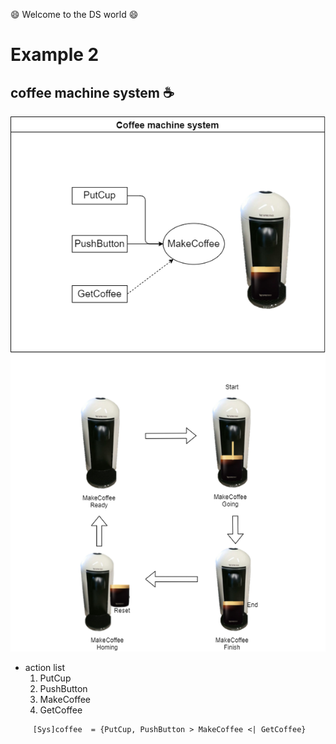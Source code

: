 :smile: Welcome to the DS world  :smile:
# Example 2 

## coffee machine system :coffee:


 ![AAA](./png/ex2.dio.png)
 
  - action list 
     1. PutCup
     2. PushButton
     3. MakeCoffee
     4. GetCoffee

```
     [Sys]coffee  = {PutCup, PushButton > MakeCoffee <| GetCoffee}
```
